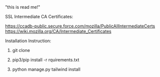 "this is read me!" 


SSL Intermediate CA Certificates:

https://ccadb-public.secure.force.com/mozilla/PublicAllIntermediateCerts
https://wiki.mozilla.org/CA/Intermediate_Certificates



Installation Instruction: 

1. git clone <repo>

2. pip3/pip install -r rquirements.txt


3. python manage.py tailwind install
